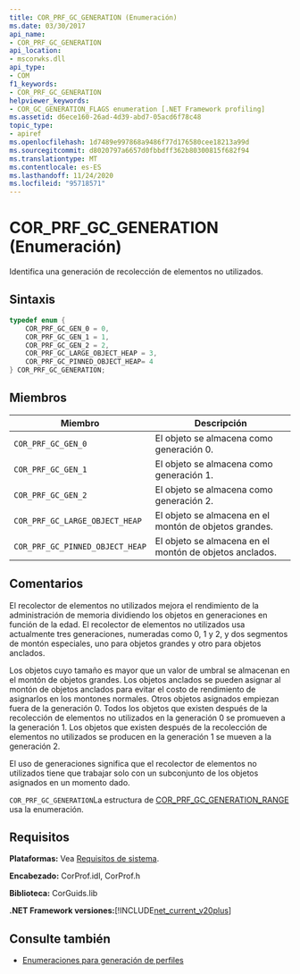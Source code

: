 ```yaml
---
title: COR_PRF_GC_GENERATION (Enumeración)
ms.date: 03/30/2017
api_name:
- COR_PRF_GC_GENERATION
api_location:
- mscorwks.dll
api_type:
- COM
f1_keywords:
- COR_PRF_GC_GENERATION
helpviewer_keywords:
- COR_GC_GENERATION_FLAGS enumeration [.NET Framework profiling]
ms.assetid: d6ece160-26ad-4d39-abd7-05acd6f78c48
topic_type:
- apiref
ms.openlocfilehash: 1d7489e997868a9486f77d176580cee18213a99d
ms.sourcegitcommit: d8020797a6657d0fbbdff362b80300815f682f94
ms.translationtype: MT
ms.contentlocale: es-ES
ms.lasthandoff: 11/24/2020
ms.locfileid: "95718571"
---
```

# <a name="cor_prf_gc_generation-enumeration"></a>COR_PRF_GC_GENERATION (Enumeración)

Identifica una generación de recolección de elementos no utilizados.  
  
## <a name="syntax"></a>Sintaxis  
  
```cpp  
typedef enum {  
    COR_PRF_GC_GEN_0 = 0,  
    COR_PRF_GC_GEN_1 = 1,  
    COR_PRF_GC_GEN_2 = 2,  
    COR_PRF_GC_LARGE_OBJECT_HEAP = 3,
    COR_PRF_GC_PINNED_OBJECT_HEAP= 4
} COR_PRF_GC_GENERATION;  
```  
  
## <a name="members"></a>Miembros  
  
|Miembro|Descripción|  
|------------|-----------------|  
|`COR_PRF_GC_GEN_0`|El objeto se almacena como generación 0.|  
|`COR_PRF_GC_GEN_1`|El objeto se almacena como generación 1.|  
|`COR_PRF_GC_GEN_2`|El objeto se almacena como generación 2.|  
|`COR_PRF_GC_LARGE_OBJECT_HEAP`|El objeto se almacena en el montón de objetos grandes.|  
|`COR_PRF_GC_PINNED_OBJECT_HEAP`|El objeto se almacena en el montón de objetos anclados.|  
  
## <a name="remarks"></a>Comentarios  

 El recolector de elementos no utilizados mejora el rendimiento de la administración de memoria dividiendo los objetos en generaciones en función de la edad. El recolector de elementos no utilizados usa actualmente tres generaciones, numeradas como 0, 1 y 2, y dos segmentos de montón especiales, uno para objetos grandes y otro para objetos anclados.
  
 Los objetos cuyo tamaño es mayor que un valor de umbral se almacenan en el montón de objetos grandes. Los objetos anclados se pueden asignar al montón de objetos anclados para evitar el costo de rendimiento de asignarlos en los montones normales. Otros objetos asignados empiezan fuera de la generación 0. Todos los objetos que existen después de la recolección de elementos no utilizados en la generación 0 se promueven a la generación 1. Los objetos que existen después de la recolección de elementos no utilizados se producen en la generación 1 se mueven a la generación 2.  
  
 El uso de generaciones significa que el recolector de elementos no utilizados tiene que trabajar solo con un subconjunto de los objetos asignados en un momento dado.  
  
 `COR_PRF_GC_GENERATION`La estructura de [COR_PRF_GC_GENERATION_RANGE](cor-prf-gc-generation-range-structure.md) usa la enumeración.  
  
## <a name="requirements"></a>Requisitos  

 **Plataformas:** Vea [Requisitos de sistema](../../get-started/system-requirements.md).  
  
 **Encabezado:** CorProf.idl, CorProf.h  
  
 **Biblioteca:** CorGuids.lib  
  
 **.NET Framework versiones:**[!INCLUDE[net_current_v20plus](../../../../includes/net-current-v20plus-md.md)]  
  
## <a name="see-also"></a>Consulte también

- [Enumeraciones para generación de perfiles](profiling-enumerations.md)
